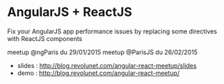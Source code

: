 # AngularJS + ReactJS

Fix your AngularJS app performance issues by replacing some directives with ReactJS components

meetup @ngParis du 29/01/2015
meetup @ParisJS du 26/02/2015

 - slides : http://blog.revolunet.com/angular-react-meetup/slides
 - demo : http://blog.revolunet.com/angular-react-meetup/
